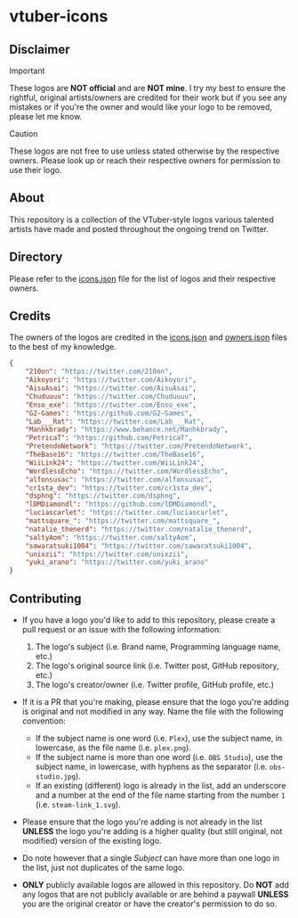 # vtuber-icons

## Disclaimer

> [!IMPORTANT]  
> These logos are **NOT official** and are **NOT mine**. I try my best to ensure the rightful, original artists/owners are credited for their work but if you see any mistakes or if you're the owner and would like your logo to be removed, please let me know.

> [!CAUTION]  
> These logos are not free to use unless stated otherwise by the respective owners. Please look up or reach their respective owners for permission to use their logo.

## About

This repository is a collection of the VTuber-style logos various talented artists have made and posted throughout the ongoing trend on Twitter.

## Directory

Please refer to the [icons.json](data/icons.json) file for the list of logos and their respective owners.

## Credits

The owners of the logos are credited in the [icons.json](data/icons.json) and [owners.json](data/owners.json) files to the best of my knowledge.

```json
{
    "210on": "https://twitter.com/210on",
    "Aikoyori": "https://twitter.com/Aikoyori",
    "AisuAsai": "https://twitter.com/AisuAsai",
    "Chuduuuu": "https://twitter.com/Chuduuuu",
    "Enso_exe": "https://twitter.com/Enso_exe",
    "G2-Games": "https://github.com/G2-Games",
    "Lab___Rat": "https://twitter.com/Lab___Rat",
    "Manhkbrady": "https://www.behance.net/Manhkbrady",
    "PetricaT": "https://github.com/PetricaT",
    "PretendoNetwork": "https://twitter.com/PretendoNetwork",
    "TheBase16": "https://twitter.com/TheBase16",
    "WiiLink24": "https://twitter.com/WiiLink24",
    "WordlessEcho": "https://twitter.com/WordlessEcho",
    "alfonsusac": "https://twitter.com/alfonsusac",
    "cr1sta_dev": "https://twitter.com/cr1sta_dev",
    "dsphng": "https://twitter.com/dsphng",
    "lDMDiamondl": "https://github.com/lDMDiamondl",
    "luciascarlet": "https://twitter.com/luciascarlet",
    "mattsquare_": "https://twitter.com/mattsquare_",
    "natalie_thenerd": "https://twitter.com/natalie_thenerd",
    "saltyAom": "https://twitter.com/saltyAom",
    "sawaratsuki1004": "https://twitter.com/sawaratsuki1004",
    "unixzii": "https://twitter.com/unixzii",
    "yuki_arano": "https://twitter.com/yuki_arano"
}
```

## Contributing

- If you have a logo you'd like to add to this repository, please create a pull request or an issue with the following information:

  1. The logo's subject (i.e. Brand name, Programming language name, etc.)
  2. The logo's original source link (i.e. Twitter post, GitHub repository, etc.)
  3. The logo's creator/owner (i.e. Twitter profile, GitHub profile, etc.)

- If it is a PR that you're making, please ensure that the logo you're adding is original and not modified in any way. Name the file with the following convention:

    - If the subject name is one word (i.e. `Plex`), use the subject name, in lowercase, as the file name (i.e. `plex.png`).
    - If the subject name is more than one word (i.e. `OBS Studio`), use the subject name, in lowercase, with hyphens as the separator (i.e. `obs-studio.jpg`).
    - If an existing (different) logo is already in the list, add an underscore and a number at the end of the file name starting from the number `1` (i.e. `steam-link_1.svg`).

- Please ensure that the logo you're adding is not already in the list **UNLESS** the logo you're adding is a higher quality (but still original, not modified) version of the existing logo.

- Do note however that a single _Subject_ can have more than one logo in the list, just not duplicates of the same logo.

- **ONLY** publicly available logos are allowed in this repository. Do **NOT** add any logos that are not publicly available or are behind a paywall **UNLESS** you are the original creator or have the creator's permission to do so.
